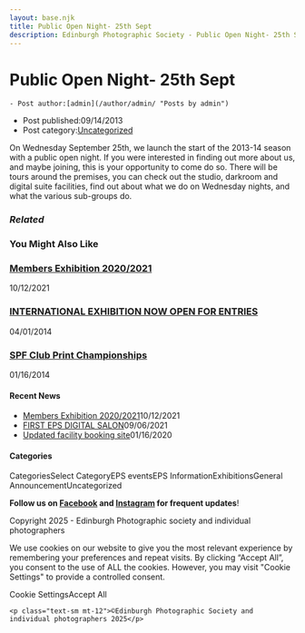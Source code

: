 ```yaml
---
layout: base.njk
title: Public Open Night- 25th Sept
description: Edinburgh Photographic Society - Public Open Night- 25th Sept
---
```


<div class="container mx-auto px-4 py-8">
  <div class="prose max-w-3xl mx-auto">
    <h1 class="text-3xl font-bold mb-6">Public Open Night- 25th Sept</h1>

    - Post author:[admin](/author/admin/ "Posts by admin")
- Post published:09/14/2013
- Post category:[Uncategorized](/category/uncategorized/)

On Wednesday September 25th, we launch the start of the 2013-14 season with a public open night. If you were interested in finding out more about us, and maybe joining, this is your opportunity to come do so. There will be tours around the premises, you can check out the studio, darkroom and digital suite facilities, find out about what we do on Wednesday nights, and what the various sub-groups do.

### _Related_

### You Might Also Like

### [Members Exhibition 2020/2021](/uncategorized/20207/)
10/12/2021

### [INTERNATIONAL EXHIBITION NOW OPEN FOR ENTRIES](/uncategorized/international-exhibition-now-open/)
04/01/2014

### [SPF Club Print Championships](/uncategorized/spf-club-print-championships/)
01/16/2014

#### Recent News

- [Members Exhibition 2020/2021](/uncategorized/20207/)10/12/2021
- [FIRST EPS DIGITAL SALON](/uncategorized/19611/)09/06/2021
- [Updated facility booking site](/eps_information/updated-facility-booking-site/)01/16/2020

#### Categories
CategoriesSelect CategoryEPS eventsEPS InformationExhibitionsGeneral AnnouncementUncategorized

**Follow us on [Facebook](https://www.facebook.com/EdinburghPhotographicSociety/) and [Instagram](https://www.instagram.com/edinburghphotographicsociety) for frequent updates**!

 Copyright 2025 - Edinburgh Photographic society and individual photographers 

We use cookies on our website to give you the most relevant experience by remembering your preferences and repeat visits. By clicking “Accept All”, you consent to the use of ALL the cookies. However, you may visit "Cookie Settings" to provide a controlled consent.

Cookie SettingsAccept All

    <p class="text-sm mt-12">©Edinburgh Photographic Society and individual photographers 2025</p>
  </div>
</div>